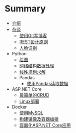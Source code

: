 # Summary

* [介绍](README.md)
* [杂谈](Other/README.md)
  * [使用Git写博客](Other/使用Git写博客.md)
  * [REST设计原则](Other/REST设计原则.md)
  * [人脸识别](Other/人脸识别.md)
* Python
  * [绘图](Python/绘图.md)
  * [网络结构数据处理](Python/网络结构数据处理.md)
  * [线性规划求解](Python/线性规划求解.md)
  * Pandas
    * [使用Pandas读取数据](Python/Pandas/使用Pandas读取数据.md)
* ASP.NET Core
  * [最简单的CRUD](ASPNETCore/最简单的CRUD.md)
  * [Linux部署](ASPNETCore/Linux部署.md)
* Docker
  * [使用MySQL](Docker/使用MySQL.md)
  * [构建镜像及容器编排](Docker/构建镜像及容器编排.md)
  * [容器化ASP.NET Core应用](Docker/容器化ASPNETCore应用.md)